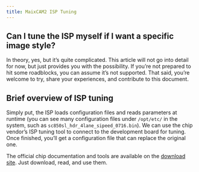 ```yaml
---
title: MaixCAM2 ISP Tuning
---
```


## Can I tune the ISP myself if I want a specific image style?

In theory, yes, but it’s quite complicated.
This article will not go into detail for now, but just provides you with the possibility. If you’re not prepared to hit some roadblocks, you can assume it’s not supported.
That said, you’re welcome to try, share your experiences, and contribute to this document.

## Brief overview of ISP tuning

Simply put, the ISP loads configuration files and reads parameters at runtime (you can see many configuration files under `/opt/etc/` in the system, such as `sc850sl_hdr_4lane_sipeed_0716.bin`).
We can use the chip vendor’s ISP tuning tool to connect to the development board for tuning. Once finished, you’ll get a configuration file that can replace the original one.

The official chip documentation and tools are available on the [download site](https://dl.sipeed.com/shareURL/MaixCAM/MaixCAM2/Software/Tools). Just download, read, and use them.
